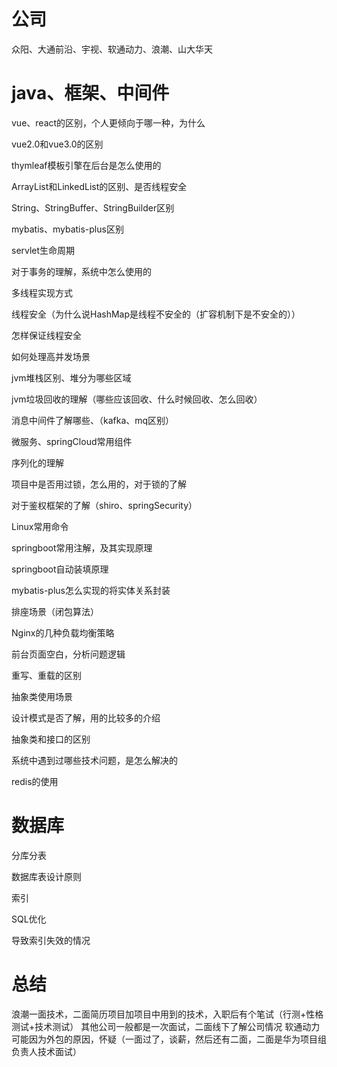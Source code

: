 # 公司

众阳、大通前沿、宇视、软通动力、浪潮、山大华天

# java、框架、中间件

vue、react的区别，个人更倾向于哪一种，为什么

vue2.0和vue3.0的区别

thymleaf模板引擎在后台是怎么使用的

ArrayList和LinkedList的区别、是否线程安全

String、StringBuffer、StringBuilder区别

mybatis、mybatis-plus区别

servlet生命周期

对于事务的理解，系统中怎么使用的

多线程实现方式

线程安全（为什么说HashMap是线程不安全的（扩容机制下是不安全的））

怎样保证线程安全

如何处理高并发场景

jvm堆栈区别、堆分为哪些区域

jvm垃圾回收的理解（哪些应该回收、什么时候回收、怎么回收）

消息中间件了解哪些、（kafka、mq区别）

微服务、springCloud常用组件

序列化的理解

项目中是否用过锁，怎么用的，对于锁的了解

对于鉴权框架的了解（shiro、springSecurity）

Linux常用命令

springboot常用注解，及其实现原理

springboot自动装填原理

mybatis-plus怎么实现的将实体关系封装

排座场景（闭包算法）

Nginx的几种负载均衡策略

前台页面空白，分析问题逻辑

重写、重载的区别

抽象类使用场景

设计模式是否了解，用的比较多的介绍

抽象类和接口的区别

系统中遇到过哪些技术问题，是怎么解决的

redis的使用

# 数据库

分库分表

数据库表设计原则

索引

SQL优化

导致索引失效的情况

#  总结

浪潮一面技术，二面简历项目加项目中用到的技术，入职后有个笔试（行测+性格测试+技术测试）
其他公司一般都是一次面试，二面线下了解公司情况
软通动力可能因为外包的原因，怀疑（一面过了，谈薪，然后还有二面，二面是华为项目组负责人技术面试）